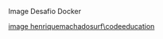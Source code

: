 Image Desafio Docker

<a href="https://hub.docker.com/repository/docker/henriquemachadosurf/codeeducation">image henriquemachadosurf\codeeducation</a>